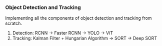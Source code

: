 ### Object Detection and Tracking

Implementing all the components of object detection and tracking from scratch.

1. Detection: RCNN -> Faster RCNN -> YOLO -> ViT
2. Tracking: Kalman Filter + Hungarian Algorithm -> SORT -> Deep SORT